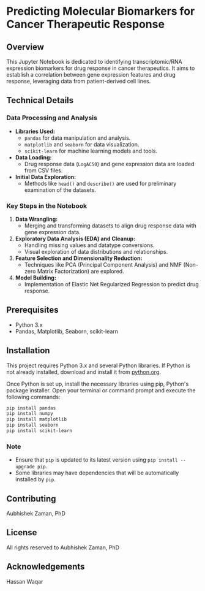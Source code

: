 
# Predicting Molecular Biomarkers for Cancer Therapeutic Response

## Overview
This Jupyter Notebook is dedicated to identifying transcriptomic/RNA expression biomarkers for drug response in cancer therapeutics. It aims to establish a correlation between gene expression features and drug response, leveraging data from patient-derived cell lines.

## Technical Details

### Data Processing and Analysis
- **Libraries Used:**
  - `pandas` for data manipulation and analysis.
  - `matplotlib` and `seaborn` for data visualization.
  - `scikit-learn` for machine learning models and tools.
- **Data Loading:**
  - Drug response data (`LogAC50`) and gene expression data are loaded from CSV files.
- **Initial Data Exploration:**
  - Methods like `head()` and `describe()` are used for preliminary examination of the datasets.

### Key Steps in the Notebook
1. **Data Wrangling:**
   - Merging and transforming datasets to align drug response data with gene expression data.
2. **Exploratory Data Analysis (EDA) and Cleanup:**
   - Handling missing values and datatype conversions.
   - Visual exploration of data distributions and relationships.
3. **Feature Selection and Dimensionality Reduction:**
   - Techniques like PCA (Principal Component Analysis) and NMF (Non-zero Matrix Factorization) are explored.
4. **Model Building:**
   - Implementation of Elastic Net Regularized Regression to predict drug response.

## Prerequisites
- Python 3.x
- Pandas, Matplotlib, Seaborn, scikit-learn

## Installation

This project requires Python 3.x and several Python libraries. If Python is not already installed, download and install it from [python.org](https://www.python.org/downloads/).

Once Python is set up, install the necessary libraries using pip, Python's package installer. Open your terminal or command prompt and execute the following commands:

```bash
pip install pandas
pip install numpy
pip install matplotlib
pip install seaborn
pip install scikit-learn
```

### Note
- Ensure that `pip` is updated to its latest version using `pip install --upgrade pip`.
- Some libraries may have dependencies that will be automatically installed by `pip`.

## Contributing
Aubhishek Zaman, PhD

## License
All rights reserved to Aubhishek Zaman, PhD

## Acknowledgements
Hassan Waqar
